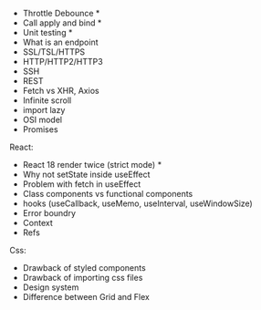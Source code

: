 -   Throttle Debounce \*
-   Call apply and bind \*
-   Unit testing \*
-   What is an endpoint
-   SSL/TSL/HTTPS
-   HTTP/HTTP2/HTTP3
-   SSH
-   REST
-   Fetch vs XHR, Axios
-   Infinite scroll
-   import lazy
-   OSI model
-   Promises

React:

-   React 18 render twice (strict mode) \*
-   Why not setState inside useEffect
-   Problem with fetch in useEffect
-   Class components vs functional components
-   hooks (useCallback, useMemo, useInterval, useWindowSize)
-   Error boundry
-   Context
-   Refs

Css:

-   Drawback of styled components
-   Drawback of importing css files
-   Design system
-   Difference between Grid and Flex
